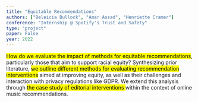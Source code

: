 ```yaml
---
title: "Equitable Recommendations"
authors: ["Beleicia Bullock", "Amar Assad", "Henriette Cramer"]
conference: "Internship @ Spotify's Trust and Safety"
type: "project"
paper: False
year: 2022
---
```


<mark class="bg-blue-200"> How do we evaluate the impact of methods for equitable recommendations</mark>, particularly those that aim to support racial equity? Synthesizing prior literature, <mark class="bg-blue-200"> we outline different methods for evaluating recommendation interventions</mark> aimed at improving equity, as well as their challenges and interaction with privacy regulations like GDPR. We extend this analysis through <mark class="bg-blue-200"> the case study of editorial interventions </mark> within the context of online music recommendations.
